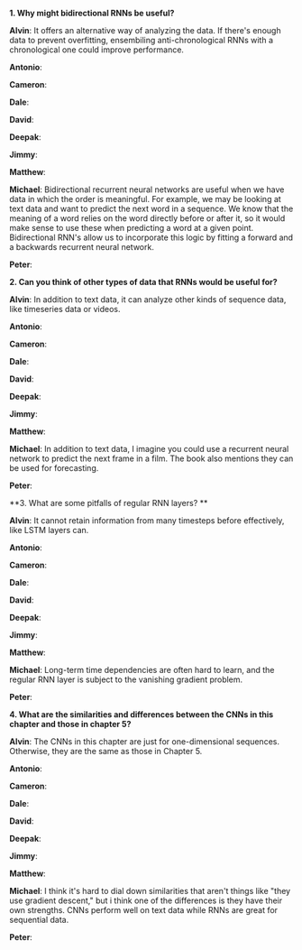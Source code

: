 **1. Why might bidirectional RNNs be useful?**
  
**Alvin**: It offers an alternative way of analyzing the data. If there's enough data to prevent overfitting, ensembiling anti-chronological RNNs with a chronological one could improve performance.

**Antonio**:

**Cameron**:

**Dale**:

**David**:

**Deepak**:

**Jimmy**: 

**Matthew**:
  
**Michael**: Bidirectional recurrent neural networks are useful when we have data in which the order is meaningful. For example, we may be looking at text data and want to predict the next word in a sequence. We know that the meaning of a word relies on the word directly before or after it, so it would make sense to use these when predicting a word at a given point. Bidirectional RNN's allow us to incorporate this logic by fitting a forward and a backwards recurrent neural network.
  
**Peter**:
  
**2. Can you think of other types of data that RNNs would be useful for?**
  
**Alvin**: In addition to text data, it can analyze other kinds of sequence data, like timeseries data or videos. 

**Antonio**:

**Cameron**:

**Dale**:

**David**:

**Deepak**:

**Jimmy**: 

**Matthew**:
  
**Michael**: In addition to text data, I imagine you could use a recurrent neural network to predict the next frame in a film. The book also mentions they can be used for forecasting.
  
**Peter**:

**3. What are some pitfalls of regular RNN layers? **

**Alvin**: It cannot retain information from many timesteps before effectively, like LSTM layers can. 

**Antonio**:

**Cameron**:

**Dale**:

**David**:

**Deepak**:

**Jimmy**: 

**Matthew**:
  
**Michael**: Long-term time dependencies are often hard to learn, and the regular RNN layer is subject to the vanishing gradient problem. 
  
**Peter**:

**4. What are the similarities and differences between the CNNs in this chapter and those in chapter 5?**

**Alvin**: The CNNs in this chapter are just for one-dimensional sequences. Otherwise, they are the same as those in Chapter 5. 

**Antonio**:

**Cameron**:

**Dale**:

**David**:

**Deepak**:

**Jimmy**: 

**Matthew**:
  
**Michael**: I think it's hard to dial down similarities that aren't things like "they use gradient descent," but i think one of the differences is they have their own strengths. CNNs perform well on text data while RNNs are great for sequential data.
  
**Peter**:

